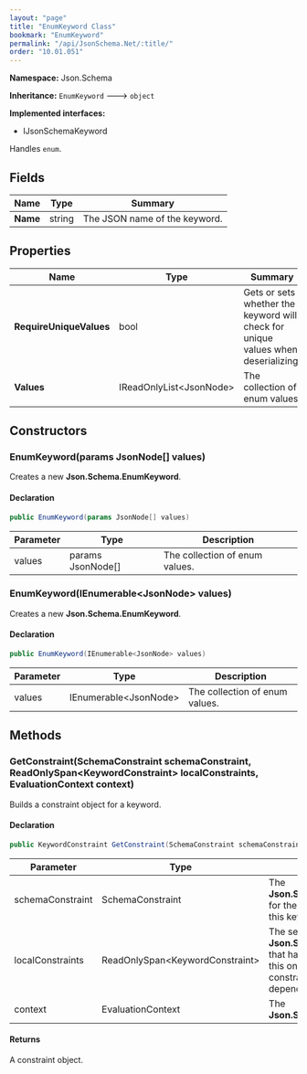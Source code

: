 ```yaml
---
layout: "page"
title: "EnumKeyword Class"
bookmark: "EnumKeyword"
permalink: "/api/JsonSchema.Net/:title/"
order: "10.01.051"
---
```

**Namespace:** Json.Schema

**Inheritance:**
`EnumKeyword`
 🡒 
`object`

**Implemented interfaces:**

- IJsonSchemaKeyword

Handles `enum`.

## Fields

| Name | Type | Summary |
|---|---|---|
| **Name** | string | The JSON name of the keyword. |

## Properties

| Name | Type | Summary |
|---|---|---|
| **RequireUniqueValues** | bool | Gets or sets whether the keyword will check for unique values when deserializing. |
| **Values** | IReadOnlyList\<JsonNode\> | The collection of enum values. |

## Constructors

### EnumKeyword(params JsonNode[] values)

Creates a new **Json.Schema.EnumKeyword**.

#### Declaration

```c#
public EnumKeyword(params JsonNode[] values)
```

| Parameter | Type | Description |
|---|---|---|
| values | params JsonNode[] | The collection of enum values. |


### EnumKeyword(IEnumerable\<JsonNode\> values)

Creates a new **Json.Schema.EnumKeyword**.

#### Declaration

```c#
public EnumKeyword(IEnumerable<JsonNode> values)
```

| Parameter | Type | Description |
|---|---|---|
| values | IEnumerable\<JsonNode\> | The collection of enum values. |


## Methods

### GetConstraint(SchemaConstraint schemaConstraint, ReadOnlySpan\<KeywordConstraint\> localConstraints, EvaluationContext context)

Builds a constraint object for a keyword.

#### Declaration

```c#
public KeywordConstraint GetConstraint(SchemaConstraint schemaConstraint, ReadOnlySpan<KeywordConstraint> localConstraints, EvaluationContext context)
```

| Parameter | Type | Description |
|---|---|---|
| schemaConstraint | SchemaConstraint | The **Json.Schema.SchemaConstraint** for the schema object that houses this keyword. |
| localConstraints | ReadOnlySpan\<KeywordConstraint\> | The set of other **Json.Schema.KeywordConstraint**s that have been processed prior to this one.     Will contain the constraints for keyword dependencies. |
| context | EvaluationContext | The **Json.Schema.EvaluationContext**. |


#### Returns

A constraint object.

